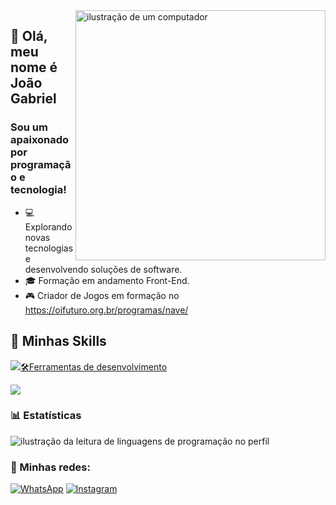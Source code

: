 <img src="https://raw.githubusercontent.com/MicaelliMedeiros/micaellimedeiros/master/image/computer-illustration.png" alt="ilustração de um computador" min-width="400px" max-width="400px" width="400px" align="right">

## 🖖 Olá, meu nome é <strong>João Gabriel</strong>
<h3> Sou um apaixonado por programação e tecnologia!</h3>

- 💻 Explorando novas tecnologias e desenvolvendo soluções de software.
- 🎓 Formação em andamento Front-End.
- 🎮 Criador de Jogos em formação no https://oifuturo.org.br/programas/nave/
## 🚀 Minhas Skills

<p align="left">
  <a href="https://skillicons.dev">
    <img src="https://skillicons.dev/icons?i=html,css,python,devto />
  </a>
</p>

## 🛠Ferramentas de desenvolvimento

<p align="left">
  <a href="https://skillicons.dev">
    <img src="https://skillicons.dev/icons?i=vscodet," />
  </a>
</p>

### 📊 Estatísticas

  <img align="center" src="https://github-readme-stats.vercel.app/api/top-langs/?username=JoaogVianna&theme=dracula&hide_langs_below=1" alt="ilustração da leitura de linguagens de programação no perfil"/>
</a>

<br>

### 📱 Minhas redes:

<p align="left">
  
  <a href="https://wa.me/qr/AL2T4QWDMPESJ1" title="WhatsApp">
  <img src="https://img.shields.io/badge/-WhatsApp-25d366?style=flat-square&labelColor=25d366&logo=whatsapp&logoColor=white&link=" alt="WhatsApp"/></a>

  <a href="https://www.instagram.com/joaogvianna?igsh=dHUzZHF5cXQ4MXR3" title="Instagram">
  <img src="https://img.shields.io/badge/-Instagram-DF0174?style=flat-square&labelColor=DF0174&logo=instagram&logoColor=white&link=" alt="Instagram"/></a>
</p>
